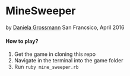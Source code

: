 # MineSweeper
by [Daniela Grossmann](https://www.linkedin.com/in/danielagrossmann)
San Francsico, April 2016

#### How to play?
1. Get the game in cloning this repo
2. Navigate in the terminal into the game folder
3. Run `ruby mine_sweeper.rb`
  
